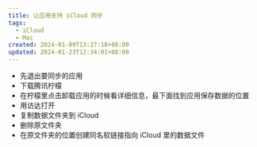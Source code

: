```yaml
---
title: 让应用支持 iCloud 同步
tags:
  - iCloud
  - Mac
created: 2024-01-09T13:27:18+08:00
updated: 2024-01-23T12:34:01+08:00
---
```


- 先退出要同步的应用
- 下载腾讯柠檬
- 在柠檬里点击卸载应用的时候看详细信息，最下面找到应用保存数据的位置
- 用访达打开
- 复制数据文件夹到 iCloud
- 删除原文件夹
- 在原文件夹的位置创建同名软链接指向 iCloud 里的数据文件

